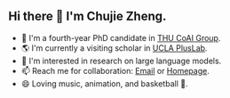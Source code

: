 ## Hi there 👋 I'm Chujie Zheng.

- 🌱 I'm a fourth-year PhD candidate in [THU CoAI Group](http://coai.cs.tsinghua.edu.cn/).
- 🌎 I'm currently a visiting scholar in [UCLA PlusLab](https://vnpeng.net/).
- 🔭 I'm interested in research on large language models.
- 📫 Reach me for collaboration: [Email](chujiezhengchn@gmail.com) or [Homepage](https://chujiezheng.github.io/).
- 😄 Loving music, animation, and basketball 🏀.

<!--

## Github Stats

<img src="https://github-readme-stats.vercel.app/api?username=chujiezheng&count_private=true&show_icons=true&layout=compact" />

<img src="https://github-readme-stats.vercel.app/api/top-langs/?username=chujiezheng&hide=HTML,PostScript,JavaScript,Java,CSS&layout=compact" />

## Visitors

<img src="https://profile-counter.glitch.me/chujiezheng/count.svg" />

- 🔭 I’m currently working on ...
- 🌱 I’m currently learning ...
- 👯 I’m looking to collaborate on ...
- 🤔 I’m looking for help with ...
- 💬 Ask me about ...
- 📫 How to reach me: ...
- 😄 Pronouns: ...
- ⚡ Fun fact: ...

-->
